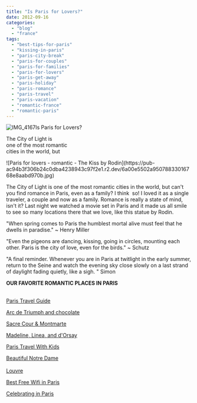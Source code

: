 ```yaml
---
title: "Is Paris for Lovers?"
date: 2012-09-16
categories: 
  - "blog"
  - "france"
tags: 
  - "best-tips-for-paris"
  - "kissing-in-paris"
  - "paris-city-break"
  - "paris-for-couples"
  - "paris-for-families"
  - "paris-for-lovers"
  - "paris-get-away"
  - "paris-holiday"
  - "paris-romance"
  - "paris-travel"
  - "paris-vacation"
  - "romantic-france"
  - "romantic-paris"
---
```


![IMG_4167](https://pub-ac94b3f306b24c0dba4238943c97f2e1.r2.dev/6a00e5502a95078833016768e8aa41970b.jpg)Is Paris for Lovers?

The City of Light is  
one of the most romantic  
cities in the world, but

<!--more--> ![Paris for lovers - romantic - The Kiss by Rodin](https://pub-ac94b3f306b24c0dba4238943c97f2e1.r2.dev/6a00e5502a95078833016768e8aabd970b.jpg)  
  
The City of Light is one of the most romantic cities in the world, but can't you find romance in Paris, even as a family? I think  so! I loved it as a single traveler, a couple and now as a family. Romance is really a state of mind, isn't it? Last night we watched a movie set in Paris and it made us all smile to see so many locations there that we love, like this statue by Rodin.  
  
"When spring comes to Paris the humblest mortal alive must feel that he dwells in paradise." ~ Henry Miller  
  
"Even the pigeons are dancing, kissing, going in circles, mounting each other. Paris is the city of love, even for the birds." ~ Schutz  
  
"A final reminder. Whenever you are in Paris at twitlight in the early summer, return to the Seine and watch the evening sky close slowly on a last strand of daylight fading quietly, like a sigh. " Simon  
  
  
**OUR FAVORITE ROMANTIC PLACES IN PARIS**  
  
[  
Paris Travel Guide](http://soultravelers3new.local/2011/04/paris-france-travel-guide-by-mozart.html "Paris travel guide")  
  
[Arc de Triumph and chocolate](http://soultravelers3new.local/2006/09/sun-arc-de-triu.html "arc de triumph")  
  
[Sacre Cour & Montmarte](http://soultravelers3new.local/2006/10/sacre-coeur-mon.html#more "sacre coeur & montmartre")  
  
[Madeline, Linea, and d'Orsay](http://soultravelers3new.local/2006/09/madeline-linea.html "madeline, linea, D'Orsay for kids Paris")  
  
[Paris Travel With Kids](http://soultravelers3new.local/2011/08/paris-travel-with-kids.html "Paris Travel with kids")  
  
  
[Beautiful Notre Dame](http://soultravelers3new.local/2011/07/family-travel-paris-notre-dame-photo.html "Beautiful Notre Dame photo")  
[  
Louvre](http://soultravelers3new.local/2011/03/-family-travel-paris-france-louvre-photo.html "Louvre in Paris")  
  
[Best Free Wifi in Paris](http://soultravelers3new.local/2010/10/free-wifi-travel-office-paris-digital-nomad-technomad-minimalist-workshift-mobile-work-on-the-road.html "best free wifi in Paris")  
  
[Celebrating in Paris](http://soultravelers3new.local/2010/10/celebrating-in-paris-eiffel-tower-family-travel-adventures-abroad-birthdays-weddings-and-anniversari.html "Celebrating in Paris best tips")
